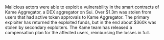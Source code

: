 Malicious actors were able to exploit a vulnerability in the smart contracts of Kame Aggregator, a DEX aggregator on Sui. Over $1.3m was stolen from users that had active token approvals to Kame Aggregator. The primary exploiter has returned the exploited funds, but in the end about $360k was stolen by secondary exploiters. The Kame team has released a compensation plan for the affected users, reimbursing the losses in full.
